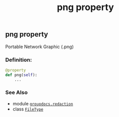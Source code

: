 ﻿---
title: png property
second_title: GroupDocs.Redaction for Python via .NET API References
description: 
type: docs
weight: 300
url: /groupdocs.redaction/filetype/png/
is_root: false
---

## png property


Portable Network Graphic (.png)
### Definition:
```python
@property
def png(self):
    ...
```

### See Also
* module [`groupdocs.redaction`](../../)
* class [`FileType`](/redaction/python-net/groupdocs.redaction/filetype)
